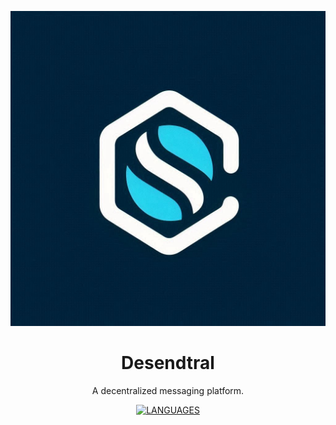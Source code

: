 <div align="center">

![alt text](https://raw.githubusercontent.com/zaidomer/Desendtral/main/Desendtral_logo.png)

# Desendtral
A decentralized messaging platform.

[![LANGUAGES](https://img.shields.io/badge/Languages-Rust,%20Dart%20&%20Flutter-blue)]()

</div>
